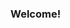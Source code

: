 ### Welcome!

<!--
**AmmarMo123/AmmarMo123** is a ✨ _special_ ✨ repository because its `README.md` (this file) appears on your GitHub profile.

Here are some ideas to get you started:

- 🔭 I’m currently working on improving the movie-recommender project created during delta-hacks
- 🌱 I’m currently learning SQL to be able to implement backend functionalities to my projects
- 📫 How to reach me: ammarmo519@gmail.com
- ⚡ Fun fact: I love cooking!

